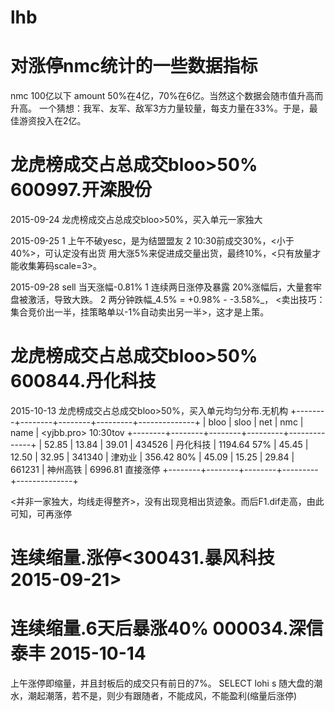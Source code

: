# lhb

# 对涨停nmc统计的一些数据指标

nmc     100亿以下
amount  50%在4亿，70%在6亿。当然这个数据会随市值升高而升高。
        一个猜想：我军、友军、敌军3方力量较量，每支力量在33%。于是，最佳游资投入在2亿。


# 龙虎榜成交占总成交bloo>50% 600997.开滦股份

2015-09-24 龙虎榜成交占总成交bloo>50%，买入单元一家独大

2015-09-25 
  1 上午不破yesc，是为结盟盟友
  2 10:30前成交30%，<小于40%>，可认定没有出货
    用大涨5%来促进成交量出货，最终10%，<只有放量才能收集筹码scale=3>。

2015-09-28 sell 当天涨幅-0.81%
  1 连续两日涨停及暴露
    20%涨幅后，大量套牢盘被激活，导致大跌。
  2 两分钟跌幅_4.5% = +0.98% - -3.58%_，
    <卖出技巧：集合竞价出一半，挂策略单以-1%自动卖出另一半>，这才是上策。

# 龙虎榜成交占总成交bloo>50% 600844.丹化科技

2015-10-13 龙虎榜成交占总成交bloo>50%，买入单元均匀分布.无机构
+--------+--------+--------+---------+--------------+
| bloo   | sloo   | net    | nmc     | name         | <yjbb.pro>  10:30tov
+--------+--------+--------+---------+--------------+
|  52.85 |  13.84 |  39.01 |  434526 | 丹化科技     | 1194.64     57%
|  45.45 |  12.50 |  32.95 |  341340 | 津劝业       | 356.42      80%
|  45.09 |  15.25 |  29.84 |  661231 | 神州高铁     | 6996.81     直接涨停
+--------+--------+--------+---------+--------------+

<并非一家独大，均线走得整齐>，没有出现竞相出货迹象。而后F1.dif走高，由此可知，可再涨停

# 连续缩量.涨停<300431.暴风科技 2015-09-21>
# 连续缩量.6天后暴涨40% 000034.深信泰丰 2015-10-14

上午涨停即缩量，并且封板后的成交只有前日的7%。
SELECT lohi s
随大盘的潮水，潮起潮落，若不是，则少有跟随者，不能成风，不能盈利(缩量后涨停)
